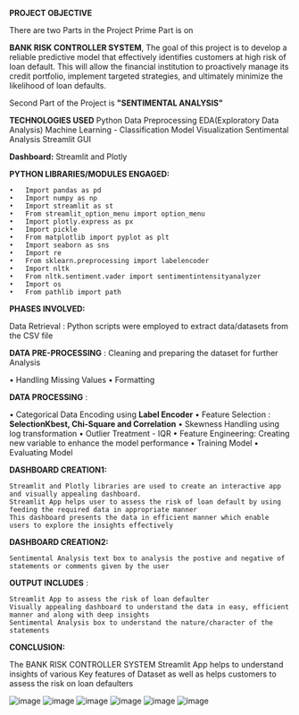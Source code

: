 **PROJECT OBJECTIVE**
   
There are two Parts in the Project Prime Part is on 
    
  **BANK RISK CONTROLLER SYSTEM**, The goal of this project is to develop a reliable predictive model that effectively identifies customers at high risk of loan default. 
This will allow the financial institution to proactively manage its credit portfolio, implement targeted strategies, and 
ultimately minimize the likelihood of loan defaults.
  
  Second Part of the Project is **"SENTIMENTAL ANALYSIS"**

**TECHNOLOGIES USED**
Python
Data Preprocessing
EDA(Exploratory Data Analysis)
      Machine Learning - Classification Model
      Visualization
      Sentimental Analysis
      Streamlit GUI

**Dashboard:** Streamlit and  Plotly

**PYTHON LIBRARIES/MODULES ENGAGED:**

    •	Import pandas as pd 
    •	Import numpy as np
    •	Import streamlit as st
    •	From streamlit_option_menu import option_menu
    •	Import plotly.express as px
    •	Import pickle
    •	From matplotlib import pyplot as plt
    •	Import seaborn as sns
    •	Import re
    •	From sklearn.preprocessing import labelencoder
    •	Import nltk
    •	From nltk.sentiment.vader import sentimentintensityanalyzer
    •	Import os
    •	From pathlib import path

**PHASES INVOLVED:**

Data Retrieval : Python scripts were employed to extract data/datasets from the CSV file

**DATA PRE-PROCESSING** : Cleaning and preparing the dataset for further Analysis
  
  •	Handling Missing Values
  •	Formatting

**DATA PROCESSING** :

  •	Categorical Data Encoding using **Label Encoder**
  •	Feature Selection : **SelectionKbest, Chi-Square and Correlation**
  •	Skewness Handling using log transformation
  •	Outlier Treatment - IQR
  •	Feature Engineering: Creating new variable to enhance the model performance
  •	Training Model
  •	Evaluating Model  

**DASHBOARD CREATION1:**

    Streamlit and Plotly libraries are used to create an interactive app and visually appealing dashboard. 
    Streamlit App helps user to assess the risk of loan default by using feeding the required data in appropriate manner
    This dashboard presents the data in efficient manner which enable users to explore the insights effectively  

**DASHBOARD CREATION2:**

    Sentimental Analysis text box to analysis the postive and negative of statements or comments given by the user

**OUTPUT INCLUDES** :

    Streamlit App to assess the risk of loan defaulter
    Visually appealing dashboard to understand the data in easy, efficient manner and along with deep insights
    Sentimental Analysis box to understand the nature/character of the statements

**CONCLUSION:**

The BANK RISK CONTROLLER SYSTEM Streamlit App helps to understand insights of various Key features of Dataset as well as helps customers to assess the risk on loan defaulters

![image](https://github.com/user-attachments/assets/fe7da6b7-62f1-4f02-966b-bbe2a583052e)
![image](https://github.com/user-attachments/assets/c1405b64-2bb0-4e03-a0a7-b46a74f7fe2e)
![image](https://github.com/user-attachments/assets/454357f1-76d7-4bfd-b8c1-29d31cdf4783)
![image](https://github.com/user-attachments/assets/12d6a766-b04a-4443-9796-215025702c16)
![image](https://github.com/user-attachments/assets/b901cae4-7de6-4855-81fe-4b79696aeedf)
![image](https://github.com/user-attachments/assets/cdf30df6-e6c2-42ec-815e-8a2503af7cc6)








